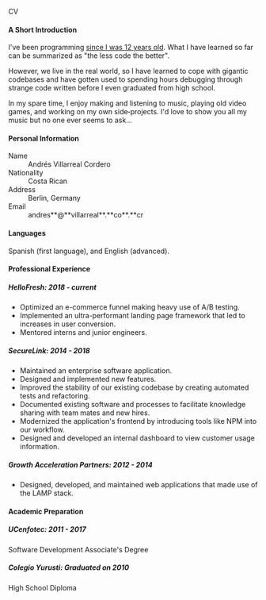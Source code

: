 CV

#### A Short Introduction

I've been programming [since I was 12 years old](https://kaeruct.github.io/posts/origins.html). What I have learned so far can be summarized as "the less code the better".

However, we live in the real world, so I have learned to cope with gigantic codebases and have gotten used to spending hours debugging through strange code written before I even graduated from high school.

In my spare time, I enjoy making and listening to music, playing old video games, and working on my own side‑projects. I'd love to show you all my music but no one ever seems to ask...

#### Personal Information

<dl class="personal-info">

<dt>Name</dt>

<dd>Andrés Villarreal Cordero</dd>

<dt>Nationality</dt>

<dd>Costa Rican</dd>

<dt>Address</dt>

<dd>Berlin, Germany</dd>

<dt>E­mail</dt>

<dd>andres**@**villarreal**.**co**.**cr</dd>

</dl>

#### Languages

Spanish (first language), and English (advanced).

#### Professional Experience

##### HelloFresh: 2018 - current

*   Optimized an e-commerce funnel making heavy use of A/B testing.
*   Implemented an ultra-performant landing page framework that led to increases in user conversion.
*   Mentored interns and junior engineers.

##### SecureLink: 2014 - 2018

*   Maintained an enterprise software application.
*   Designed and implemented new features.
*   Improved the stability of our existing codebase by creating automated tests and refactoring.
*   Documented existing software and processes to facilitate knowledge sharing with team mates and new hires.
*   Modernized the application's frontend by introducing tools like NPM into our workflow.
*   Designed and developed an internal dashboard to view customer usage information.

##### Growth Acceleration Partners: 2012 - 2014

*   Designed, developed, and maintained web applications that made use of the LAMP stack.

#### Academic Preparation

##### UCenfotec: 2011 - 2017

Software Development Associate's Degree

##### Colegio Yurusti: Graduated on 2010

High School Diploma